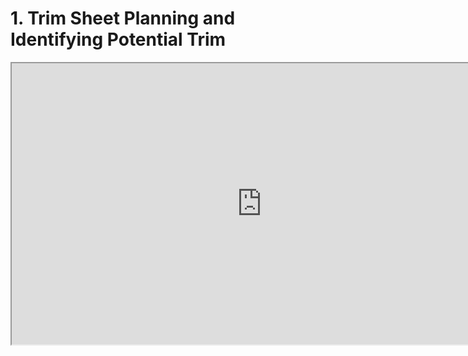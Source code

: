 # 1. Trim Sheet Planning and Identifying Potential Trim

<p><iframe src="https://www.youtube.com/embed/ebZkes1Y_UU?rel=0" width="800" height="450" allowfullscreen="allowfullscreen" allow="accelerometer; autoplay; clipboard-write; encrypted-media; gyroscope; picture-in-picture"></iframe></p>